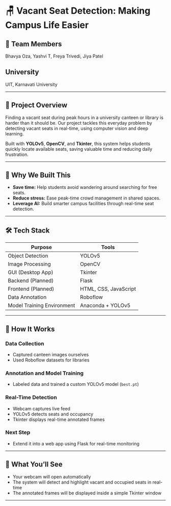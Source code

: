 # 🪑 Vacant Seat Detection: Making Campus Life Easier

## 👥 Team Members
Bhavya Oza, Yashvi T, Freya Trivedi, Jiya Patel

## University
UIT, Karnavati University

---

## 🚀 Project Overview
Finding a vacant seat during peak hours in a university canteen or library is harder than it should be. Our project tackles this everyday problem by detecting vacant seats in real-time, using computer vision and deep learning.

Built with **YOLOv5**, **OpenCV**, and **Tkinter**, this system helps students quickly locate available seats, saving valuable time and reducing daily frustration.

---

## 🎯 Why We Built This
- **Save time:** Help students avoid wandering around searching for free seats.  
- **Reduce stress:** Ease peak-time crowd management in shared spaces.  
- **Leverage AI:** Build smarter campus facilities through real-time seat detection.

---

## 🛠️ Tech Stack

| Purpose           | Tools                      |
|-------------------|----------------------------|
| Object Detection  | YOLOv5                     |
| Image Processing  | OpenCV                     |
| GUI (Desktop App) | Tkinter                    |
| Backend (Planned) | Flask                      |
| Frontend (Planned)| HTML, CSS, JavaScript      |
| Data Annotation   | Roboflow                   |
| Model Training Environment | Anaconda + YOLOv5     |

---

## 🧠 How It Works

### Data Collection
- Captured canteen images ourselves  
- Used Roboflow datasets for libraries

### Annotation and Model Training
- Labeled data and trained a custom YOLOv5 model (`best.pt`)

### Real-Time Detection
- Webcam captures live feed  
- YOLOv5 detects seats and occupancy  
- Tkinter displays real-time annotated frames

### Next Step
- Extend it into a web app using Flask for real-time monitoring

---

## 📸 What You’ll See
- Your webcam will open automatically  
- The system will detect and highlight vacant and occupied seats in real-time  
- The annotated frames will be displayed inside a simple Tkinter window

---
